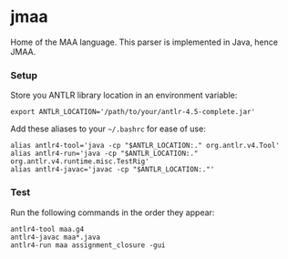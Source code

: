 # jmaa
Home of the MAA language. This parser is implemented in Java, hence JMAA.

### Setup
Store you ANTLR library location in an environment variable:
```
export ANTLR_LOCATION='/path/to/your/antlr-4.5-complete.jar'
```
Add these aliases to your `~/.bashrc` for ease of use:
```
alias antlr4-tool='java -cp "$ANTLR_LOCATION:." org.antlr.v4.Tool'
alias antlr4-run='java -cp "$ANTLR_LOCATION:." org.antlr.v4.runtime.misc.TestRig'
alias antlr4-javac='javac -cp "$ANTLR_LOCATION:."'
```

### Test
Run the following commands in the order they appear:
```
antlr4-tool maa.g4
antlr4-javac maa*.java
antlr4-run maa assignment_closure -gui
```
